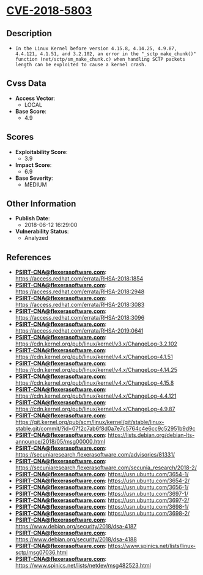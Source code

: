 
# [CVE-2018-5803](https://cve.mitre.org/cgi-bin/cvename.cgi?name=CVE-2018-5803)

## Description

- `In the Linux Kernel before version 4.15.8, 4.14.25, 4.9.87, 4.4.121, 4.1.51, and 3.2.102, an error in the "_sctp_make_chunk()" function (net/sctp/sm_make_chunk.c) when handling SCTP packets length can be exploited to cause a kernel crash.`

## Cvss Data

- **Access Vector**:
  - LOCAL
- **Base Score**:
  - 4.9

## Scores

- **Exploitability Score**:
  - 3.9
- **Impact Score**:
  - 6.9
- **Base Severity**:
  - MEDIUM

## Other Information

- **Publish Date**:
  - 2018-06-12 16:29:00
- **Vulnerability Status**:
  - Analyzed

## References

- **PSIRT-CNA@flexerasoftware.com**: https://access.redhat.com/errata/RHSA-2018:1854
- **PSIRT-CNA@flexerasoftware.com**: https://access.redhat.com/errata/RHSA-2018:2948
- **PSIRT-CNA@flexerasoftware.com**: https://access.redhat.com/errata/RHSA-2018:3083
- **PSIRT-CNA@flexerasoftware.com**: https://access.redhat.com/errata/RHSA-2018:3096
- **PSIRT-CNA@flexerasoftware.com**: https://access.redhat.com/errata/RHSA-2019:0641
- **PSIRT-CNA@flexerasoftware.com**: https://cdn.kernel.org/pub/linux/kernel/v3.x/ChangeLog-3.2.102
- **PSIRT-CNA@flexerasoftware.com**: https://cdn.kernel.org/pub/linux/kernel/v4.x/ChangeLog-4.1.51
- **PSIRT-CNA@flexerasoftware.com**: https://cdn.kernel.org/pub/linux/kernel/v4.x/ChangeLog-4.14.25
- **PSIRT-CNA@flexerasoftware.com**: https://cdn.kernel.org/pub/linux/kernel/v4.x/ChangeLog-4.15.8
- **PSIRT-CNA@flexerasoftware.com**: https://cdn.kernel.org/pub/linux/kernel/v4.x/ChangeLog-4.4.121
- **PSIRT-CNA@flexerasoftware.com**: https://cdn.kernel.org/pub/linux/kernel/v4.x/ChangeLog-4.9.87
- **PSIRT-CNA@flexerasoftware.com**: https://git.kernel.org/pub/scm/linux/kernel/git/stable/linux-stable.git/commit/?id=07f2c7ab6f8d0a7e7c5764c4e6cc9c52951b9d9c
- **PSIRT-CNA@flexerasoftware.com**: https://lists.debian.org/debian-lts-announce/2018/05/msg00000.html
- **PSIRT-CNA@flexerasoftware.com**: https://secuniaresearch.flexerasoftware.com/advisories/81331/
- **PSIRT-CNA@flexerasoftware.com**: https://secuniaresearch.flexerasoftware.com/secunia_research/2018-2/
- **PSIRT-CNA@flexerasoftware.com**: https://usn.ubuntu.com/3654-1/
- **PSIRT-CNA@flexerasoftware.com**: https://usn.ubuntu.com/3654-2/
- **PSIRT-CNA@flexerasoftware.com**: https://usn.ubuntu.com/3656-1/
- **PSIRT-CNA@flexerasoftware.com**: https://usn.ubuntu.com/3697-1/
- **PSIRT-CNA@flexerasoftware.com**: https://usn.ubuntu.com/3697-2/
- **PSIRT-CNA@flexerasoftware.com**: https://usn.ubuntu.com/3698-1/
- **PSIRT-CNA@flexerasoftware.com**: https://usn.ubuntu.com/3698-2/
- **PSIRT-CNA@flexerasoftware.com**: https://www.debian.org/security/2018/dsa-4187
- **PSIRT-CNA@flexerasoftware.com**: https://www.debian.org/security/2018/dsa-4188
- **PSIRT-CNA@flexerasoftware.com**: https://www.spinics.net/lists/linux-sctp/msg07036.html
- **PSIRT-CNA@flexerasoftware.com**: https://www.spinics.net/lists/netdev/msg482523.html
